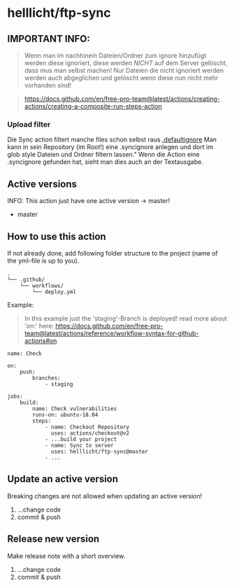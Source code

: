 # helllicht/ftp-sync

## IMPORTANT INFO:
> Wenn man im nachhinein Dateien/Ordner zum ignore hinzufügt werden diese ignoriert, diese werden *NICHT* auf dem Server gelöscht,
> dass mus man selbst machen! Nur Dateien die nicht ignoriert werden werden auch abgeglichen und gelöscht wenn diese nun nicht mehr vorhanden sind!

> https://docs.github.com/en/free-pro-team@latest/actions/creating-actions/creating-a-composite-run-steps-action

### Upload filter
Die Sync action filtert manche files schon selbst raus [.defaultignore](https://github.com/helllicht/ftp-sync/blob/master/.defaultignore)
Man kann in sein Repository (im Root!) eine .syncignore anlegen und dort im glob style Dateien und Ordner filtern lassen."
Wenn die Action eine .syncignore gefunden hat, sieht man dies auch an der Textausgabe.

## Active versions
INFO: This action just have one active version -> master!
+ master

## How to use this action
If not already done, add following folder structure to the project (name of the yml-file is up to you).
```
.
└── .github/
    └── workflows/
        └── deploy.yml
```
Example:
> In this example just the 'staging'-Branch is deployed!
> read more about 'on:'
> here: https://docs.github.com/en/free-pro-team@latest/actions/reference/workflow-syntax-for-github-actions#on
```
name: Check

on:
    push:
        branches:
            - staging

jobs:
    build:
        name: Check vulnerabilities
        runs-on: ubuntu-18.04
        steps:
            - name: Checkout Repository
              uses: actions/checkout@v2
            - ...build your project
            - name: Sync to server
              uses: helllicht/ftp-sync@master
            - ...
```

## Update an active version
Breaking changes are not allowed when updating an active version!
1) ...change code
2) commit & push

## Release new version
Make release note with a short overview.
1) ...change code
2) commit & push
